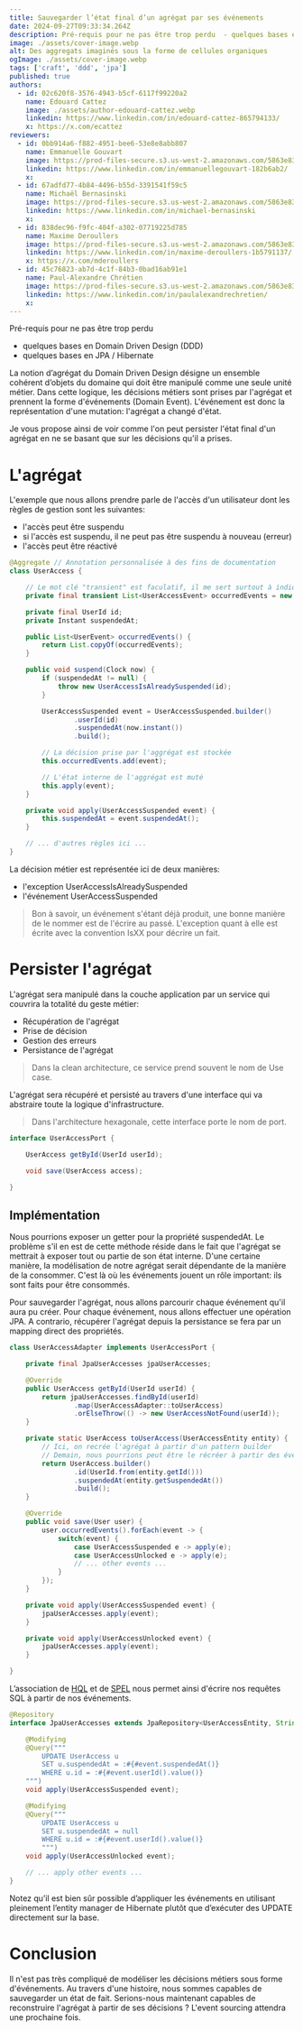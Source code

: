 ```yaml
---
title: Sauvegarder l’état final d’un agrégat par ses événements
date: 2024-09-27T09:33:34.264Z
description: Pré-requis pour ne pas être trop perdu  - quelques bases en Domain Driven Design (DDD) - quelques bases en JPA / Hibernate   La notion d’agrégat du Domain Driven Design désigne un ensemble cohérent d’
image: ./assets/cover-image.webp
alt: Des aggregats imaginés sous la forme de cellules organiques
ogImage: ./assets/cover-image.webp
tags: ['craft', 'ddd', 'jpa']
published: true
authors:
  - id: 02c620f8-3576-4943-b5cf-6117f99220a2
    name: Edouard Cattez
    image: ./assets/author-edouard-cattez.webp
    linkedin: https://www.linkedin.com/in/edouard-cattez-865794133/
    x: https://x.com/ecattez
reviewers:
  - id: 0bb914a6-f882-4951-bee6-53e8e8abb807
    name: Emmanuelle Gouvart
    image: https://prod-files-secure.s3.us-west-2.amazonaws.com/5863e833-64f2-4f13-9f7a-2c92c72b5bbf/c88f5dfa-16db-4e6f-acf1-34dd80ee8766/emma_hoppr.png?X-Amz-Algorithm=AWS4-HMAC-SHA256&X-Amz-Content-Sha256=UNSIGNED-PAYLOAD&X-Amz-Credential=AKIAT73L2G45HZZMZUHI%2F20240927%2Fus-west-2%2Fs3%2Faws4_request&X-Amz-Date=20240927T093334Z&X-Amz-Expires=3600&X-Amz-Signature=79fc8167b197f482c4bd87d3d40b54e1c53d1b4fe8c478ea78dbaf9250fdb750&X-Amz-SignedHeaders=host&x-id=GetObject
    linkedin: https://www.linkedin.com/in/emmanuellegouvart-182b6ab2/
    x: 
  - id: 67adfd77-4b84-4496-b55d-3391541f59c5
    name: Michaël Bernasinski
    image: https://prod-files-secure.s3.us-west-2.amazonaws.com/5863e833-64f2-4f13-9f7a-2c92c72b5bbf/82ebd0fe-de28-43f3-ab7b-0431af41baad/Photo_HoppR.png?X-Amz-Algorithm=AWS4-HMAC-SHA256&X-Amz-Content-Sha256=UNSIGNED-PAYLOAD&X-Amz-Credential=AKIAT73L2G45HZZMZUHI%2F20240927%2Fus-west-2%2Fs3%2Faws4_request&X-Amz-Date=20240927T093333Z&X-Amz-Expires=3600&X-Amz-Signature=7a4418996d6bb7aac5876de858fe01b816d0b62f1f1c7b761f697d218080dac3&X-Amz-SignedHeaders=host&x-id=GetObject
    linkedin: https://www.linkedin.com/in/michael-bernasinski
    x: 
  - id: 838dec96-f9fc-404f-a302-07719225d785
    name: Maxime Deroullers
    image: https://prod-files-secure.s3.us-west-2.amazonaws.com/5863e833-64f2-4f13-9f7a-2c92c72b5bbf/c69d0b59-558d-4e48-879f-bea3fec1fdef/Linkedin_Profile.png?X-Amz-Algorithm=AWS4-HMAC-SHA256&X-Amz-Content-Sha256=UNSIGNED-PAYLOAD&X-Amz-Credential=AKIAT73L2G45HZZMZUHI%2F20240927%2Fus-west-2%2Fs3%2Faws4_request&X-Amz-Date=20240927T093333Z&X-Amz-Expires=3600&X-Amz-Signature=824e4bf8f3ec04e004c2c1869033ea8cb59a4b4592fa9a25af8b59caa28bdbbd&X-Amz-SignedHeaders=host&x-id=GetObject
    linkedin: https://www.linkedin.com/in/maxime-deroullers-1b5791137/
    x: https://x.com/mderoullers
  - id: 45c76823-ab7d-4c1f-84b3-0bad16ab91e1
    name: Paul-Alexandre Chrétien
    image: https://prod-files-secure.s3.us-west-2.amazonaws.com/5863e833-64f2-4f13-9f7a-2c92c72b5bbf/c4f79dcc-a6ed-4a79-9947-416b33e5b90a/Photo_Profil_CV_1200px_%2813%29.png?X-Amz-Algorithm=AWS4-HMAC-SHA256&X-Amz-Content-Sha256=UNSIGNED-PAYLOAD&X-Amz-Credential=AKIAT73L2G45HZZMZUHI%2F20240927%2Fus-west-2%2Fs3%2Faws4_request&X-Amz-Date=20240927T093333Z&X-Amz-Expires=3600&X-Amz-Signature=03af5b1a4f1831ca5b0e776cfe5fe96613027c1589f760f3089fa5ac4db41e79&X-Amz-SignedHeaders=host&x-id=GetObject
    linkedin: https://www.linkedin.com/in/paulalexandrechretien/
    x: 
---
```


<!-- markdownlint-disable-file -->


Pré-requis pour ne pas être trop perdu

- quelques bases en Domain Driven Design (DDD)
- quelques bases en JPA / Hibernate


La notion d’agrégat du Domain Driven Design désigne un ensemble cohérent d’objets du domaine qui doit être manipulé comme une seule unité métier. Dans cette logique, les décisions métiers sont prises par l'agrégat et prennent la forme d'événements (Domain Event). L'événement est donc la représentation d'une mutation: l'agrégat a changé d'état.

Je vous propose ainsi de voir comme l'on peut persister l'état final d'un agrégat en ne se basant que sur les décisions qu'il a prises.

# L'agrégat

L'exemple que nous allons prendre parle de l'accès d'un utilisateur dont les règles de gestion sont les suivantes:

- l'accès peut être suspendu
- si l'accès est suspendu, il ne peut pas être suspendu à nouveau (erreur)
- l'accès peut être réactivé
```java
@Aggregate // Annotation personnalisée à des fins de documentation
class UserAccess {

    // Le mot clé "transient" est faculatif, il me sert surtout à indiquer que les événements ne seront pas persistés en tant que tel
    private final transient List<UserAccessEvent> occurredEvents = new ArrayList<>();

    private final UserId id;
    private Instant suspendedAt;

    public List<UserEvent> occurredEvents() {
        return List.copyOf(occurredEvents);
    }

    public void suspend(Clock now) {
        if (suspendedAt != null) {
            throw new UserAccessIsAlreadySuspended(id);
        }

        UserAccessSuspended event = UserAccessSuspended.builder()
                .userId(id)
                .suspendedAt(now.instant())
                .build();

        // La décision prise par l'aggrégat est stockée
        this.occurredEvents.add(event);

        // L'état interne de l'aggrégat est muté
        this.apply(event);
    }

    private void apply(UserAccessSuspended event) {
        this.suspendedAt = event.suspendedAt();
    }

    // ... d'autres règles ici ...
}
```

La décision métier est représentée ici de deux manières:

- l'exception UserAccessIsAlreadySuspended
- l'événement UserAccessSuspended
> Bon à savoir, un événement s'étant déjà produit, une bonne manière de le nommer est de l'écrire au passé. L'exception quant à elle est écrite avec la convention IsXX pour décrire un fait.

# Persister l'agrégat

L'agrégat sera manipulé dans la couche application par un service qui couvrira la totalité du geste métier:

- Récupération de l'agrégat
- Prise de décision
- Gestion des erreurs
- Persistance de l'agrégat
> Dans la clean architecture, ce service prend souvent le nom de Use case.

L'agrégat sera récupéré et persisté au travers d'une interface qui va abstraire toute la logique d'infrastructure.

> Dans l'architecture hexagonale, cette interface porte le nom de port.

```java
interface UserAccessPort {

    UserAccess getById(UserId userId);

    void save(UserAccess access);

}
```

## Implémentation

Nous pourrions exposer un getter pour la propriété suspendedAt. Le problème s'il en est de cette méthode réside dans le fait que l'agrégat se mettrait à exposer tout ou partie de son état interne. D'une certaine manière, la modélisation de notre agrégat serait dépendante de la manière de la consommer. C'est là où les événements jouent un rôle important: ils sont faits pour être consommés.

Pour sauvegarder l'agrégat, nous allons parcourir chaque événement qu'il aura pu créer. Pour chaque événement, nous allons effectuer une opération JPA. A contrario, récupérer l'agrégat depuis la persistance se fera par un mapping direct des propriétés.

```java
class UserAccessAdapter implements UserAccessPort {

    private final JpaUserAccesses jpaUserAccesses;

    @Override
    public UserAccess getById(UserId userId) {
        return jpaUserAccesses.findById(userId)
                .map(UserAccessAdapter::toUserAccess)
                .orElseThrow(() -> new UserAccessNotFound(userId));
    }

    private static UserAccess toUserAccess(UserAccessEntity entity) {
        // Ici, on recrée l'agrégat à partir d'un pattern builder
        // Demain, nous pourrions peut être le récréer à partir des événements
        return UserAccess.builder()
                .id(UserId.from(entity.getId()))
                .suspendedAt(entity.getSuspendedAt())
                .build();
    }

    @Override
    public void save(User user) {
        user.occurredEvents().forEach(event -> {
            switch(event) {
                case UserAccessSuspended e -> apply(e);
                case UserAccessUnlocked e -> apply(e);
                // ... other events ...
            }
        });
    }

    private void apply(UserAccessSuspended event) {
        jpaUserAccesses.apply(event);
    }

    private void apply(UserAccessUnlocked event) {
        jpaUserAccesses.apply(event);
    }

}
```

L’association de [HQL](https://docs.jboss.org/hibernate/orm/3.5/reference/fr/html/queryhql.html) et de [SPEL](https://docs.spring.io/spring-framework/reference/core/expressions.html) nous permet ainsi d'écrire nos requêtes SQL à partir de nos événements.

```java
@Repository
interface JpaUserAccesses extends JpaRepository<UserAccessEntity, String> {

    @Modifying
    @Query("""
        UPDATE UserAccess u
        SET u.suspendedAt = :#{#event.suspendedAt()}
        WHERE u.id = :#{#event.userId().value()}
    """)
    void apply(UserAccessSuspended event);

    @Modifying
    @Query("""
        UPDATE UserAccess u
        SET u.suspendedAt = null
        WHERE u.id = :#{#event.userId().value()}
        """)
    void apply(UserAccessUnlocked event);

    // ... apply other events ...
}
```

Notez qu’il est bien sûr possible d’appliquer les événements en utilisant pleinement l’entity manager de Hibernate plutôt que d’exécuter des UPDATE directement sur la base.

# Conclusion

Il n'est pas très compliqué de modéliser les décisions métiers sous forme d'événements. Au travers d'une histoire, nous sommes capables de sauvegarder un état de fait. 
Serions-nous maintenant capables de reconstruire l'agrégat à partir de ses décisions ? L'event sourcing attendra une prochaine fois.

